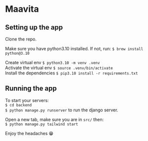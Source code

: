 Maavita
===

## Setting up the app

Clone the repo.  

Make sure you have python3.10 installed. If not, run: `$ brew install python@3.10`  

Create virtual env `$ python3.10 -m venv .venv`  
Activate the virtual env `$ source .venv/bin/activate`  
Install the dependencies `$ pip3.10 install -r requirements.txt`  


## Running the app

To start your servers:  
`$ cd backend`  
`$ python manage.py runserver` to run the django server.  

Open a new tab, make sure you are in `src/` then:  
`$ python manage.py tailwind start`  

Enjoy the headaches 😁
